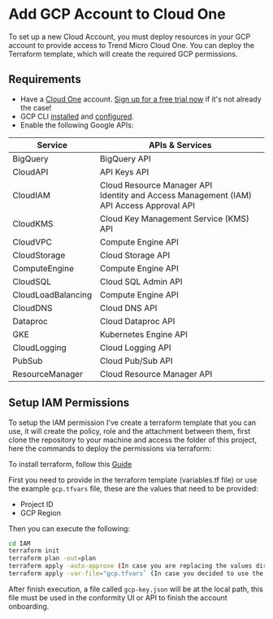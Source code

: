 # Add GCP Account to Cloud One

 To set up a new Cloud Account, you must deploy resources in your GCP account to provide access to Trend Micro Cloud One. You can deploy the Terraform template, which will create the required GCP permissions.

## Requirements

- Have a [Cloud One](https://www.trendmicro.com/cloudone) account. [Sign up for a free trial now](https://cloudone.trendmicro.com/register) if it's not already the case!
- GCP CLI [installed](https://cloud.google.com/sdk/docs/install) and [configured](https://cloud.google.com/sdk/docs/initializing).
- Enable the following Google APIs:

|Service|APIs & Services|
|---|---|
|BigQuery|BigQuery API|
|CloudAPI|API Keys API|
|CloudIAM|Cloud Resource Manager API<br>Identity and Access Management (IAM)<br>API Access Approval API|
|CloudKMS|Cloud Key Management Service (KMS) API|
|CloudVPC|Compute Engine API|
|CloudStorage|Cloud Storage API|
|ComputeEngine|Compute Engine API|
|CloudSQL|Cloud SQL Admin API|
|CloudLoadBalancing|Compute Engine API|
|CloudDNS|Cloud DNS API|
|Dataproc|Cloud Dataproc API|
|GKE|Kubernetes Engine API|
|CloudLogging|Cloud Logging API|
|PubSub|Cloud Pub/Sub API|
|ResourceManager|Cloud Resource Manager API|

## Setup IAM Permissions

To setup the IAM permission I've create a terraform template that you can use, it will create the policy, role and the attachment between them, first clone the repository to your machine and access the folder of this project, here the commands to deploy the permissions via terraform:

 To install terraform, follow this [Guide](https://learn.hashicorp.com/tutorials/terraform/install-cli#install-terraform)

 First you need to provide in the terraform template (variables.tf file) or use the example `gcp.tfvars` file, these are the values that need to be provided:

- Project ID
- GCP Region

Then you can execute the following:

   ```bash
   cd IAM
   terraform init
   terraform plan -out=plan
   terraform apply -auto-approve (In case you are replacing the values directly on the `variables.tf`)
   terraform apply -var-file="gcp.tfvars` (In case you decided to use the `gcp.tfvars`)
   ```

After finish execution, a file called `gcp-key.json` will be at the local path, this file must be used in the conformity UI or API to finish the account onboarding.